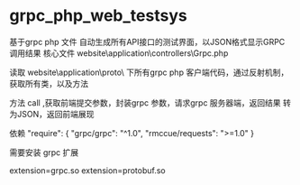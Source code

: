 # grpc_php_web_testsys
基于grpc php 文件 自动生成所有API接口的测试界面，以JSON格式显示GRPC 调用结果
核心文件
website\application\controllers\Grpc.php

读取 website\application\proto\ 下所有grpc php 客户端代码，通过反射机制，获取所有类，以及方法

方法 call ,获取前端提交参数，封装grpc 参数，请求grpc 服务器端，返回结果 转为JSON，返回前端展现

依赖
"require": {
		"grpc/grpc": "^1.0",
		"rmccue/requests": ">=1.0"
}

需要安装 grpc 扩展

extension=grpc.so
extension=protobuf.so




